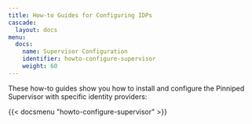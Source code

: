 ```yaml
---
title: How-to Guides for Configuring IDPs
cascade:
  layout: docs
menu:
  docs:
    name: Supervisor Configuration
    identifier: howto-configure-supervisor
    weight: 60
---
```


These how-to guides show you how to install and configure the Pinniped Supervisor with specific identity providers:

{{< docsmenu "howto-configure-supervisor" >}}
